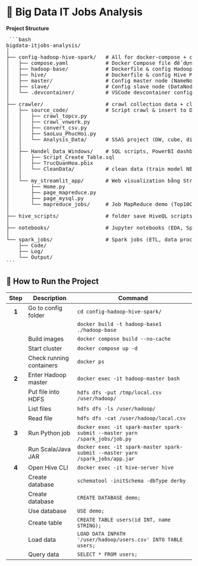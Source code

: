 # 🚀 Big Data IT Jobs Analysis
**Project Structure**
<pre> ```bash
bigdata-itjobs-analysis/
│
├── config-hadoop-hive-spark/   # All for docker-compose + config cho Hadoop, Spark, Hive
│   ├── compose.yaml            # Docker Compose file để dựng cluster Big Data
│   ├── hadoop-base/            # Dockerfile & config Hadoop/Spark
│   ├── hive/                   # Dockerfile & config Hive Metastore
│   ├── master/                 # Config master node (NameNode, ResourceManager)
│   ├── slave/                  # Config slave node (DataNode, NodeManager)
│   └── .devcontainer/          # VSCode devcontainer config
│
├── crawler/                    # crawl collection data + clean data for IT jobs (TopCV, VietnamWorks, ...)
│   ├── source_code/            # Script crawl & insert to DB
│   │   ├── crawl_topcv.py
│   │   ├── crawl_vnwork.py
│   │   ├── convert_csv.py
│   │   ├── SaoLuu_PhucHoi.py
│   │   └── Analysis_Data/      # SSAS project (DW, cube, dimensions)
│   │
│   ├── Handel_Data_Windows/    # SQL scripts, PowerBI dashboard, data cleaning scripts
│   │   ├── Script_Create_Table.sql
│   │   ├── TrucQuanHoa.pbix
│   │   └── CleanData/          # clean data (train model NER)
│   │
│   └── my_streamlit_app/       # Web visualization bằng Streamlit
│       ├── Home.py
│       ├── page_mapreduce.py
│       ├── page_mysql.py
│       └── mapreduce_jobs/     # Job MapReduce demo (Top10CV, Lương TB, Kỹ năng...)
│
├── hive_scripts/               # folder save HiveQL scripts
│
├── notebooks/                  # Jupyter notebooks (EDA, Spark SQL test, ML pipeline demo)
│
└── spark_jobs/                 # Spark jobs (ETL, data processing)
    ├── Code/
    ├── Log/
    └── Output/ 
``` </pre>
## 🚀 How to Run the Project

| Step | Description              | Command                                                                 |
|:----:|--------------------------|-------------------------------------------------------------------------|
| **1** | Go to config folder      | `cd config-hadoop-hive-spark/`                                         |
|       |                          | `docker build -t hadoop-base1 ./hadoop-base`                           |
|      | Build images             | `docker compose build --no-cache`                                       |
|      | Start cluster            | `docker compose up -d`                                                  |
|      | Check running containers | `docker ps`                                                             |
| **2** | Enter Hadoop master     | `docker exec -it hadoop-master bash`                                    |
|      | Put file into HDFS       | `hdfs dfs -put /tmp/local.csv /user/hadoop/`                            |
|      | List files               | `hdfs dfs -ls /user/hadoop/`                                            |
|      | Read file                | `hdfs dfs -cat /user/hadoop/local.csv`                                  |
| **3** | Run Python job          | `docker exec -it spark-master spark-submit --master yarn /spark_jobs/job.py` |
|      | Run Scala/Java JAR       | `docker exec -it spark-master spark-submit --master yarn /spark_jobs/app.jar` |
| **4** | Open Hive CLI           | `docker exec -it hive-server hive`                                      |
|      | Create database          | `schematool -initSchema -dbType derby`                                              |
|      | Create database          | `CREATE DATABASE demo;`                                                 |
|      | Use database             | `USE demo;`                                                             |
|      | Create table             | `CREATE TABLE users(id INT, name STRING);`                              |
|      | Load data                | `LOAD DATA INPATH '/user/hadoop/users.csv' INTO TABLE users;`           |
|      | Query data               | `SELECT * FROM users;`                
